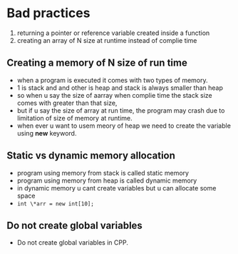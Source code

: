 # Bad practices

1. returning a pointer or reference variable created inside a function
2. creating an array of N size at runtime instead of complie time

## Creating a memory of N size of run time

- when a program is executed it comes with two types of memory.
- 1 is stack and and other is heap and stack is always smaller than heap
- so when u say the size of aarray when complie time the stack size comes with greater than that size,
- but if u say the size of array at run time, the program may crash due to limitation of size of memory at runtime.
- when ever u want to usem meory of heap we need to create the variable using **new** keyword.

## Static vs dynamic memory allocation

- program using memory from stack is called static memory
- program using memory from heap is called dynamic memory
- in dynamic memory u cant create variables but u can allocate some space
- `int \*arr = new int[10];`

## Do not create global variables

- Do not create global variables in CPP.

